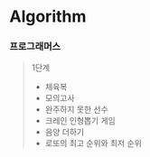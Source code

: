 # Algorithm
### 프로그래머스
> 1단계
>   * 체육복
>   * 모의고사
>   * 완주하지 못한 선수
>   * 크레인 인형뽑기 게임
>   * 음양 더하기
>   * 로또의 최고 순위와 최저 순위
